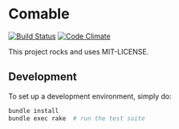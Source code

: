 # Comable

[![Build Status](https://secure.travis-ci.org/hyoshida/comable.png)](http://travis-ci.org/hyoshida/comable)
[![Code Climate](https://codeclimate.com/github/hyoshida/comable.png)](https://codeclimate.com/github/hyoshida/comable)

This project rocks and uses MIT-LICENSE.

## Development

To set up a development environment, simply do:

```bash
bundle install
bundle exec rake  # run the test suite
```
